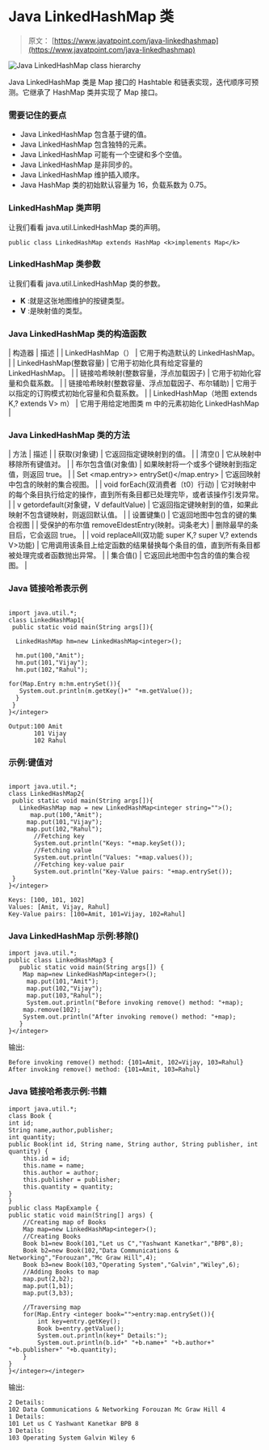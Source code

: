 # Java LinkedHashMap 类

> 原文： [https://www.javatpoint.com/java-linkedhashmap](https://www.javatpoint.com/java-linkedhashmap)

![Java LinkedHashMap class hierarchy](../img/a2fdd7c2b85b45747d9630399f2e21fa.png)

Java LinkedHashMap 类是 Map 接口的 Hashtable 和链表实现，迭代顺序可预测。它继承了 HashMap 类并实现了 Map 接口。

### 需要记住的要点

*   Java LinkedHashMap 包含基于键的值。
*   Java LinkedHashMap 包含独特的元素。
*   Java LinkedHashMap 可能有一个空键和多个空值。
*   Java LinkedHashMap 是非同步的。
*   Java LinkedHashMap 维护插入顺序。
*   Java HashMap 类的初始默认容量为 16，负载系数为 0.75。

### LinkedHashMap 类声明

让我们看看 java.util.LinkedHashMap 类的声明。

```
public class LinkedHashMap extends HashMap <k>implements Map</k>
```

### LinkedHashMap 类参数

让我们看看 java.util.LinkedHashMap 类的参数。

*   **K** :就是这张地图维护的按键类型。
*   **V** :是映射值的类型。

### Java LinkedHashMap 类的构造函数

| 构造器 | 描述 |
| LinkedHashMap（） | 它用于构造默认的 LinkedHashMap。 |
| LinkedHashMap(整数容量) | 它用于初始化具有给定容量的 LinkedHashMap。 |
| 链接哈希映射(整数容量，浮点加载因子) | 它用于初始化容量和负载系数。 |
| 链接哈希映射(整数容量、浮点加载因子、布尔辅助) | 它用于以指定的订购模式初始化容量和负载系数。 |
| LinkedHashMap（地图 extends K,? extends V> m） | 它用于用给定地图类 m 中的元素初始化 LinkedHashMap |

### Java LinkedHashMap 类的方法

| 方法 | 描述 |
| 获取(对象键) | 它返回指定键映射到的值。 |
| 清空() | 它从映射中移除所有键值对。 |
| 布尔包含值(对象值) | 如果映射将一个或多个键映射到指定值，则返回 true。 |
| Set <map.entry>> entrySet()</map.entry> | 它返回映射中包含的映射的集合视图。 |
| void forEach(双消费者〔t0〕行动) | 它对映射中的每个条目执行给定的操作，直到所有条目都已处理完毕，或者该操作引发异常。 |
| v getordefault(对象键，V defaultValue) | 它返回指定键映射到的值，如果此映射不包含键映射，则返回默认值。 |
| 设置<k>键集()</k> | 它返回地图中包含的键的集合视图 |
| 受保护的布尔值 removeEldestEntry(映射。词条<k>老大)</k> | 删除最早的条目后，它会返回 true。 |
| void replaceAll(双功能 super K,? super V,? extends V>功能) | 它用调用该条目上给定函数的结果替换每个条目的值，直到所有条目都被处理完或者函数抛出异常。 |
| 集合<v>值()</v> | 它返回此地图中包含的值的集合视图。 |

### Java 链接哈希表示例

```

import java.util.*;
class LinkedHashMap1{
 public static void main(String args[]){

  LinkedHashMap hm=new LinkedHashMap<integer>();

  hm.put(100,"Amit");
  hm.put(101,"Vijay");
  hm.put(102,"Rahul");

for(Map.Entry m:hm.entrySet()){
   System.out.println(m.getKey()+" "+m.getValue());
  }
 }
}</integer> 
```

```
Output:100 Amit
       101 Vijay
       102 Rahul

```

### 示例:键值对

```

import java.util.*;
class LinkedHashMap2{
 public static void main(String args[]){
   LinkedHashMap map = new LinkedHashMap<integer string="">();         
	  map.put(100,"Amit");  
	 map.put(101,"Vijay");  
	 map.put(102,"Rahul");  
	   //Fetching key
	   System.out.println("Keys: "+map.keySet());
	   //Fetching value
	   System.out.println("Values: "+map.values());
	   //Fetching key-value pair
	   System.out.println("Key-Value pairs: "+map.entrySet());
 }
}</integer> 
```

```
Keys: [100, 101, 102]
Values: [Amit, Vijay, Rahul]
Key-Value pairs: [100=Amit, 101=Vijay, 102=Rahul]

```

### Java LinkedHashMap 示例:移除()

```
import java.util.*;
public class LinkedHashMap3 {
   public static void main(String args[]) {
   	Map map=new LinkedHashMap<integer>();  	  
	 map.put(101,"Amit");  
	 map.put(102,"Vijay");  
	 map.put(103,"Rahul");  
	 System.out.println("Before invoking remove() method: "+map);   
	map.remove(102);
	System.out.println("After invoking remove() method: "+map);  
   }    
}</integer> 
```

输出:

```
Before invoking remove() method: {101=Amit, 102=Vijay, 103=Rahul}
After invoking remove() method: {101=Amit, 103=Rahul}

```

### Java 链接哈希表示例:书籍

```
import java.util.*;  
class Book {  
int id;  
String name,author,publisher;  
int quantity;  
public Book(int id, String name, String author, String publisher, int quantity) {  
    this.id = id;  
    this.name = name;  
    this.author = author;  
    this.publisher = publisher;  
    this.quantity = quantity;  
}  
}  
public class MapExample {  
public static void main(String[] args) {  
    //Creating map of Books  
    Map map=new LinkedHashMap<integer>();  
    //Creating Books  
    Book b1=new Book(101,"Let us C","Yashwant Kanetkar","BPB",8);  
    Book b2=new Book(102,"Data Communications & Networking","Forouzan","Mc Graw Hill",4);  
    Book b3=new Book(103,"Operating System","Galvin","Wiley",6);  
    //Adding Books to map 
    map.put(2,b2);
    map.put(1,b1);
    map.put(3,b3);

    //Traversing map
    for(Map.Entry <integer book="">entry:map.entrySet()){  
    	int key=entry.getKey();
    	Book b=entry.getValue();
        System.out.println(key+" Details:");
        System.out.println(b.id+" "+b.name+" "+b.author+" "+b.publisher+" "+b.quantity); 
    }  
}  
}</integer></integer> 
```

输出:

```
2 Details:
102 Data Communications & Networking Forouzan Mc Graw Hill 4
1 Details:
101 Let us C Yashwant Kanetkar BPB 8
3 Details:
103 Operating System Galvin Wiley 6

```